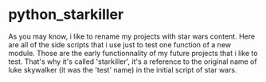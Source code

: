 # python_starkiller
As you may know, i like to rename my projects with star wars content. Here are all of the side scripts that i use just to test one function of a new module. Those are the early functionnality of my future projects that i like to test. That's why it's called 'starkiller', it's a reference to the original name of luke skywalker (it was the 'test' name) in the initial script of star wars.
